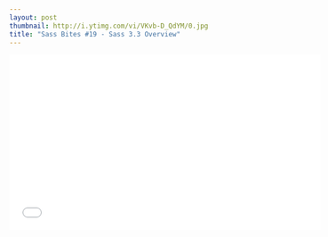 ```yaml
---
layout: post
thumbnail: http://i.ytimg.com/vi/VKvb-D_QdYM/0.jpg 
title: "Sass Bites #19 - Sass 3.3 Overview"
---
```


<iframe width='560' height='315' src='//www.youtube.com/embed/VKvb-D_QdYM' frameborder='0' allowfullscreen></iframe>